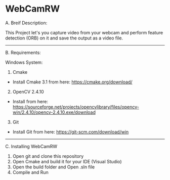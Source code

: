 # WebCamRW
A. Breif Description:

This Project let's you capture video from your webcam and perform feature detection (ORB) on it and save the output as a video file. 

-----------------------------------------------------------------

B. Requirements:

Windows System:
1. Cmake 
- Install Cmake 3.1 from here: https://cmake.org/download/
2. OpenCV 2.4.10
- Install from here: https://sourceforge.net/projects/opencvlibrary/files/opencv-win/2.4.10/opencv-2.4.10.exe/download
3. Git
- Install Git from here: https://git-scm.com/download/win
-------------------------------------------------------------------


C. Installing WebCamRW

1. Open git and clone this repository
2. Open Cmake and build it for your IDE (Visual Studio)
3. Open the build folder and Open .sln file
4. Compile and Run
